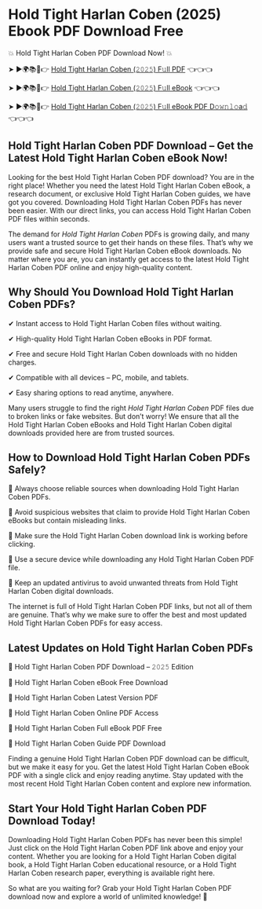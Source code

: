 # Hold Tight Harlan Coben (2025) Ebook PDF Download Free

💥 Hold Tight Harlan Coben PDF Download Now! 💥

➤ ►🌍📚📱👉 [Hold Tight Harlan Coben (𝟸𝟶𝟸𝟻) F𝚞ll PDF](https://getpdf.xyz/hold-tight-harlan-coben) 👈👈👈


➤ ►🌍📚📱👉 [Hold Tight Harlan Coben (𝟸𝟶𝟸𝟻) F𝚞ll eBook](https://getpdf.xyz/hold-tight-harlan-coben) 👈👈👈


➤ ►🌍📚📱👉 [Hold Tight Harlan Coben (𝟸𝟶𝟸𝟻) F𝚞ll eBook PDF D𝚘𝚠𝚗𝚕𝚘a𝚍](https://getpdf.xyz/hold-tight-harlan-coben) 👈👈👈


## Hold Tight Harlan Coben PDF Download – Get the Latest Hold Tight Harlan Coben eBook Now!

Looking for the best Hold Tight Harlan Coben PDF download? You are in the right place! Whether you need the latest Hold Tight Harlan Coben eBook, a research document, or exclusive Hold Tight Harlan Coben guides, we have got you covered. Downloading Hold Tight Harlan Coben PDFs has never been easier. With our direct links, you can access Hold Tight Harlan Coben PDF files within seconds.

The demand for *Hold Tight Harlan Coben* PDFs is growing daily, and many users want a trusted source to get their hands on these files. That’s why we provide safe and secure Hold Tight Harlan Coben eBook downloads. No matter where you are, you can instantly get access to the latest Hold Tight Harlan Coben PDF online and enjoy high-quality content.

## Why Should You Download Hold Tight Harlan Coben PDFs?

✔ Instant access to Hold Tight Harlan Coben files without waiting.

✔ High-quality Hold Tight Harlan Coben eBooks in PDF format.

✔ Free and secure Hold Tight Harlan Coben downloads with no hidden charges.

✔ Compatible with all devices – PC, mobile, and tablets.

✔ Easy sharing options to read anytime, anywhere.

Many users struggle to find the right *Hold Tight Harlan Coben* PDF files due to broken links or fake websites. But don’t worry! We ensure that all the Hold Tight Harlan Coben eBooks and Hold Tight Harlan Coben digital downloads provided here are from trusted sources.

## How to Download Hold Tight Harlan Coben PDFs Safely?

📌 Always choose reliable sources when downloading Hold Tight Harlan Coben PDFs.

📌 Avoid suspicious websites that claim to provide Hold Tight Harlan Coben eBooks but contain misleading links.

📌 Make sure the Hold Tight Harlan Coben download link is working before clicking.

📌 Use a secure device while downloading any Hold Tight Harlan Coben PDF file.

📌 Keep an updated antivirus to avoid unwanted threats from Hold Tight Harlan Coben digital downloads.

The internet is full of Hold Tight Harlan Coben PDF links, but not all of them are genuine. That’s why we make sure to offer the best and most updated Hold Tight Harlan Coben PDFs for easy access.

## Latest Updates on Hold Tight Harlan Coben PDFs

🔹 Hold Tight Harlan Coben PDF Download – 𝟸𝟶𝟸𝟻 Edition

🔹 Hold Tight Harlan Coben eBook Free Download

🔹 Hold Tight Harlan Coben Latest Version PDF

🔹 Hold Tight Harlan Coben Online PDF Access

🔹 Hold Tight Harlan Coben Full eBook PDF Free

🔹 Hold Tight Harlan Coben Guide PDF Download

Finding a genuine Hold Tight Harlan Coben PDF download can be difficult, but we make it easy for you. Get the latest Hold Tight Harlan Coben eBook PDF with a single click and enjoy reading anytime. Stay updated with the most recent Hold Tight Harlan Coben content and explore new information.

## Start Your Hold Tight Harlan Coben PDF Download Today!

Downloading Hold Tight Harlan Coben PDFs has never been this simple! Just click on the Hold Tight Harlan Coben PDF link above and enjoy your content. Whether you are looking for a Hold Tight Harlan Coben digital book, a Hold Tight Harlan Coben educational resource, or a Hold Tight Harlan Coben research paper, everything is available right here.

So what are you waiting for? Grab your Hold Tight Harlan Coben PDF download now and explore a world of unlimited knowledge! 🚀
